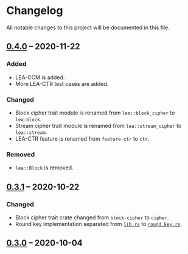 # Changelog

All notable changes to this project will be documented in this file.

## [0.4.0] – 2020-11-22

### Added

- LEA-CCM is added.
- More LEA-CTR test cases are added.

### Changed

- Block cipher trait module is renamed from `lea::block_cipher` to `lea:block`.
- Stream cipher trait module is renamed from `lea::stream_cipher` to `lea::stream`.
- LEA-CTR feature is renamed from `feature-ctr` to `ctr`.

### Removed

- `lea::Block` is removed.

## [0.3.1] – 2020-10-22

### Changed

- Block cipher trait crate changed from `block-cipher` to `cipher`.
- Round key implementation separated from [`lib.rs`](./src/lib.rs) to [`round_key.rs`](./src/round_key.rs).

## [0.3.0] – 2020-10-04

[0.4.0]: https://github.com/sitd0813/lea-rust/compare/0.3.1...0.4.0
[0.3.1]: https://github.com/sitd0813/lea-rust/compare/0.3.0...0.3.1
[0.3.0]: https://github.com/sitd0813/lea-rust/releases/tag/0.3.0